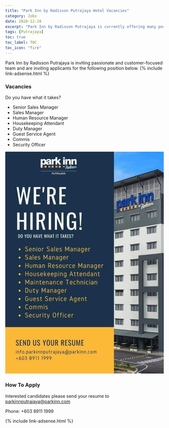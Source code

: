 ```yaml
---
title: "Park Inn by Radisson Putrajaya Hotel Vacancies" 
category: Jobs 
date: 2020-12-10
excerpt: "Park Inn by Radisson Putrajaya is currently offering many positions" 
tags: [Putrajaya] 
toc: true 
toc_label: TOC 
toc_icon: "fire" 
--- 
```


Park Inn by Radisson Putrajaya is inviting passionate and customer-focused team and are inviting applicants for the following position below.
{% include link-adsense.html %}

### Vacancies
Do you have what it takes?
- Senior Sales Manager
- Sales Manager
- Human Resource Manager
- Housekeeping Attendant
- Duty Manager
- Guest Service Agent
- Commis
- Security Officer

![Park Inn by Radisson Putrajaya Jobs!](/assets/images/2020-12/park-inn-putrajaya-hotel-vacancies.jpg "Park Inn by Radisson Putrajaya Jobs")

### How To Apply
Interested candidates please send your resume to parkinnputrajaya@parkinn.com

Phone: +603 8911 1999

{% include link-adsense.html %} 
